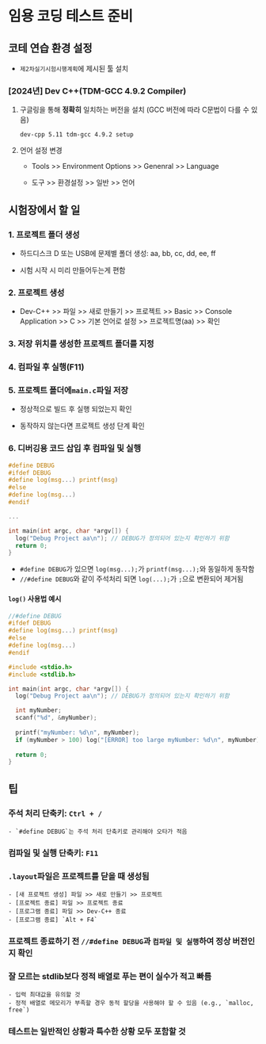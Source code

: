 # 임용 코딩 테스트 준비
## 코테 연습 환경 설정
* `제2차실기시험시행계획`에 제시된 툴 설치

### [2024년] Dev C++(TDM-GCC 4.9.2 Compiler)
1. 구글링을 통해 **정확히** 일치하는 버전을 설치 (GCC 버전에 따라 C문법이 다를 수 있음)

    ```
    dev-cpp 5.11 tdm-gcc 4.9.2 setup
    ```

1. 언어 설정 변경
   
    - Tools >> Environment Options >> Genenral >> Language

    - 도구 >> 환경설정 >> 일반 >> 언어

## 시험장에서 할 일
### 1. 프로젝트 폴더 생성

  - 하드디스크 D 또는 USB에 문제별 폴더 생성: aa, bb, cc, dd, ee, ff

  - 시험 시작 시 미리 만들어두는게 편함

### 2. 프로젝트 생성
  - Dev-C++ >> 파일 >> 새로 만들기 >> 프로젝트 >> Basic >> Console Application >> C >> 기본 언어로 설정 >> 프로젝트명(aa) >> 확인

### 3. 저장 위치를 생성한 프로젝트 폴더를 지정

### 4. 컴파일 후 실행(F11)

### 5. 프로젝트 폴더에`main.c`파일 저장
  - 정상적으로 빌드 후 실행 되었는지 확인

  - 동작하지 않는다면 프로젝트 생성 단계 확인

### 6. 디버깅용 코드 삽입 후 컴파일 및 실행
  ```c
  #define DEBUG
  #ifdef DEBUG
  #define log(msg...) printf(msg)
  #else
  #define log(msg...)
  #endif

  ...

  int main(int argc, char *argv[]) {
    log("Debug Project aa\n"); // DEBUG가 정의되어 있는지 확인하기 위함
    return 0;
  }
  ```

  - `#define DEBUG`가 있으면 `log(msg...);`가 `printf(msg...);`와 동일하게 동작함
  - `//#define DEBUG`와 같이 주석처리 되면 `log(...);`가 `;`으로 변환되어 제거됨

#### `log()` 사용법 예시
  ```c
  //#define DEBUG
  #ifdef DEBUG
  #define log(msg...) printf(msg)
  #else
  #define log(msg...)
  #endif
  
  #include <stdio.h>
  #include <stdlib.h>
  
  int main(int argc, char *argv[]) {
    log("Debug Project aa\n"); // DEBUG가 정의되어 있는지 확인하기 위함

    int myNumber;
    scanf("%d", &myNumber);
    
    printf("myNumber: %d\n", myNumber);
    if (myNumber > 100) log("[ERROR] too large myNumber: %d\n", myNumber);
    
    return 0;
  }
  ```

## 팁
### 주석 처리 단축키: `Ctrl + /`
    - `#define DEBUG`는 주석 처리 단축키로 관리해야 오타가 적음

### 컴파일 및 실행 단축키: `F11`

### `.layout`파일은 프로젝트를 닫을 때 생성됨
    - [새 프로젝트 생성] 파일 >> 새로 만들기 >> 프로젝트
    - [프로젝트 종료] 파일 >> 프로젝트 종료
    - [프로그램 종료] 파일 >> Dev-C++ 종료
    - [프로그램 종료] `Alt + F4`
   
### 프로젝트 종료하기 전 `//#define DEBUG`과 `컴파일 및 실행`하여 정상 버전인지 확인

### 잘 모르는 stdlib보다 정적 배열로 푸는 편이 실수가 적고 빠름
    - 입력 최대값을 유의할 것
    - 정적 배열로 메모리가 부족할 경우 동적 할당을 사용해야 할 수 있음 (e.g., `malloc, free`)

### 테스트는 일반적인 상황과 특수한 상황 모두 포함할 것
